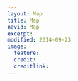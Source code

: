 ```yaml
---
layout: Map
title: Map
navid: Map
excerpt:
modified: 2014-09-23
image:
  feature:
  credit:
  creditlink:
---
```


<div id="map" style="margin: 0 auto 12px auto; height:400px; max-width:1000px;"></div>
